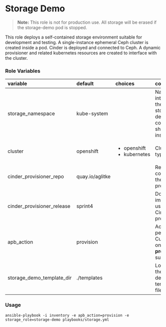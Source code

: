 # Storage Demo

> **Note:** This role is not for production use.  All storage will be erased if the storage-demo pod is stopped.

This role deploys a self-contained storage environment suitable for development
and testing.  A single-instance ephemeral Ceph cluster is created inside a pod.
Cinder is deployed and connected to Ceph.  A dynamic provisioner and related
kubernetes resources are created to interface with the cluster.

### Role Variables
| variable       | default           |choices           | comments  |
|:-------------|:-------------|:----------|:----------|
|storage_namespace | kube-system |  |Namespace into which the storage-demo components should be installed.|
|cluster|openshift|<ul><li>openshift</li><li>kubernetes</li></ul> |Cluster type.|
|cinder_provisioner_repo|quay.io/aglitke| |Repository containing the Cinder provisioner.| 
|cinder_provisioner_release|sprint4| |Docker image tag to use for the Cinder provisioner.|
|apb_action|provision| |Action to perform.  Currently only **provision** is supported.|
|storage_demo_template_dir| ./templates| |Location of the deployment template file.|

### Usage

```
ansible-playbook -i inventory -e apb_action=provision -e storage_role=storage-demo playbooks/storage.yml
```